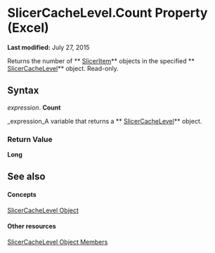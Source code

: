 
# SlicerCacheLevel.Count Property (Excel)

 **Last modified:** July 27, 2015

Returns the number of  ** [SlicerItem](cb93cd82-fc3a-f6b7-ae64-db6312db649d.md)** objects in the specified ** [SlicerCacheLevel](d73ff7ab-4d7a-6a73-3716-11dc6716688d.md)** object. Read-only.

## Syntax

 _expression_. **Count**

 _expression_A variable that returns a  ** [SlicerCacheLevel](d73ff7ab-4d7a-6a73-3716-11dc6716688d.md)** object.


### Return Value

 **Long**


## See also


#### Concepts


 [SlicerCacheLevel Object](d73ff7ab-4d7a-6a73-3716-11dc6716688d.md)
#### Other resources


 [SlicerCacheLevel Object Members](a72de83d-7c11-33c3-5a6e-249024f1e0ac.md)
